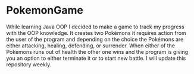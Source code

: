 # PokemonGame
While learning Java OOP I decided to make a game to track my progress with the OOP knowledge. It creates two Pokémons it requires action from the user of the program and depending on the choice the Pokémons are either attacking, healing, defending, or surrender. When either of the Pokemons runs out of health the other one wins and the program is giving you an option to either terminate it or to start new battle. I will update this repository weekly.
